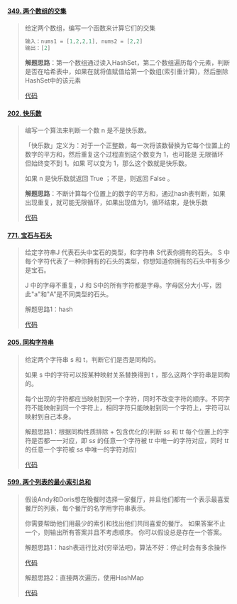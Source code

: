 #### [349. 两个数组的交集](https://leetcode-cn.com/problems/intersection-of-two-arrays/)

> 给定两个数组，编写一个函数来计算它们的交集
>
> ```java
> 输入：nums1 = [1,2,2,1], nums2 = [2,2]
> 输出：[2]
> ```
>
> **解题思路**：第一个数组通过读入HashSet，第二个数组遍历每个元素，判断是否在哈希表中，如果在就将值赋值给第一个数组(索引重计算)，然后删除HashSet中的该元素
>
> [代码](Hash_01.java)

#### [202. 快乐数](https://leetcode-cn.com/problems/happy-number/)

> 编写一个算法来判断一个数 n 是不是快乐数。
>
> 「快乐数」定义为：对于一个正整数，每一次将该数替换为它每个位置上的数字的平方和，然后重复这个过程直到这个数变为 1，也可能是 无限循环 但始终变不到 1。如果 可以变为  1，那么这个数就是快乐数。
>
> 如果 n 是快乐数就返回 True ；不是，则返回 False 。
>
> **解题思路**：不断计算每个位置上的数字的平方和，通过hash表判断，如果出现重复，就可能无限循环，如果出现值为1，循环结束，是快乐数
>
> [代码](Hash_02.java)

#### [771. 宝石与石头](https://leetcode-cn.com/problems/jewels-and-stones/)

>  给定字符串J 代表石头中宝石的类型，和字符串 S代表你拥有的石头。 S 中每个字符代表了一种你拥有的石头的类型，你想知道你拥有的石头中有多少是宝石。
>
> J 中的字母不重复，J 和 S中的所有字符都是字母。字母区分大小写，因此"a"和"A"是不同类型的石头。
>
> 解题思路1：hash
>
> [代码](Hash_04.java)

#### [205. 同构字符串](https://leetcode-cn.com/problems/isomorphic-strings/)

> 给定两个字符串 s 和 t，判断它们是否是同构的。
>
> 如果 s 中的字符可以按某种映射关系替换得到 t ，那么这两个字符串是同构的。
>
> 每个出现的字符都应当映射到另一个字符，同时不改变字符的顺序。不同字符不能映射到同一个字符上，相同字符只能映射到同一个字符上，字符可以映射到自己本身。
>
> 解题思路1：根据同构性质排除 + 包含优化的(判断 s*s* 和 t*t* 每个位置上的字符是否都一一对应，即 s*s* 的任意一个字符被 t*t* 中唯一的字符对应，同时 t*t* 的任意一个字符被 s*s* 中唯一的字符对应)
>
> [代码](Hash_03.java)

#### [599. 两个列表的最小索引总和](https://leetcode-cn.com/problems/minimum-index-sum-of-two-lists/)

> 假设Andy和Doris想在晚餐时选择一家餐厅，并且他们都有一个表示最喜爱餐厅的列表，每个餐厅的名字用字符串表示。
>
> 你需要帮助他们用最少的索引和找出他们共同喜爱的餐厅。 如果答案不止一个，则输出所有答案并且不考虑顺序。 你可以假设总是存在一个答案。
>
> 解题思路1：hash表进行比对(穷举法吧)，算法不好：停止时会有多余操作
>
> [代码](Hash_05.java)
>
> 解题思路2：直接两次遍历，使用HashMap
>
> [代码](Hash_05.java)
